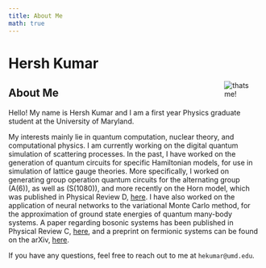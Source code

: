 ```yaml
---
title: About Me
math: true
---
```

# Hersh Kumar

<img src="file://front_facing_pfp.png" style="max-width:15%;min-width:40px;float:right;" alt="thats me!"/>

## About Me
Hello! My name is Hersh Kumar and I am a first year Physics graduate student at the University of Maryland.

My interests mainly lie in quantum computation, nuclear theory, and computational physics. I am currently working on the digital quantum simulation of scattering processes. In the past, I have worked on the generation of quantum circuits for specific Hamiltonian models, for use in simulation of lattice gauge theories. More specifically, I worked on generating group operation quantum circuits for the alternating group \(A(6)\), as well as \(S(1080)\), and more recently on the Horn model, which was published in Physical Review D, [here](https://journals.aps.org/prd/abstract/10.1103/PhysRevD.106.094504). I have also worked on the application of neural networks to the variational Monte Carlo method, for the approximation of ground state energies of quantum many-body systems. A paper regarding bosonic systems has been published in Physical Review C, [here](https://journals.aps.org/prc/abstract/10.1103/PhysRevC.109.034004), and a preprint on fermionic systems can be found on the arXiv, [here](https://arxiv.org/abs/2410.17383).

If you have any questions, feel free to reach out to me at `hekumar@umd.edu`.
